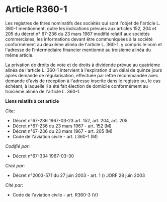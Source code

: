 # Article R360-1

Les registres de titres nominatifs des sociétés qui sont l'objet de l'article L. 360-1 mentionnent, outre les indications
prévues aux articles 152, 204 et 205 du décret n° 67-236 du 23 mars 1967 modifié relatif aux sociétés commerciales, les
informations devant être communiquées à la société conformément au deuxième alinéa de l'article L. 360-1, y compris le nom et
l'adresse de l'intermédiaire financier mentionné au troisième alinéa du même article.

La privation de droits de vote et de droits à dividende prévue au quatrième alinéa de l'article L. 360-1 intervient à
l'expiration d'un délai de quinze jours après demande de régularisation, effectuée par lettre recommandée avec demande d'avis
de réception à l'adresse inscrite dans le registre ou, le cas échéant, à laquelle il a été fait élection de domicile
conformément au troisième alinéa de l'article L. 360-1.

**Liens relatifs à cet article**

_Cite_:

  - Décret n°67-236 1967-03-23 art. 152, art. 204, art. 205
  - Décret n°67-236 du 23 mars 1967 - art. 152 (M)
  - Décret n°67-236 du 23 mars 1967 - art. 205 (M)
  - Code de l'aviation civile - art. L360-1 (M)

_Codifié par_:

  - Décret n°67-334 1967-03-30

_Créé par_:

  - Décret n°2003-571 du 27 juin 2003 - art. 1 () JORF 28 juin 2003

_Cité par_:

  - Code de l'aviation civile - art. R360-3 (V)
